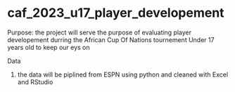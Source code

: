 # caf_2023_u17_player_developement
Purpose:
the project will serve the purpose of evaluating player developement durring the African Cup Of Nations tournement Under 17 years old to keep our eys on

Data
1. the data will be piplined from ESPN using python and cleaned with Excel and RStudio
